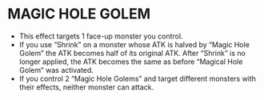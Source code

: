 # MAGIC HOLE GOLEM

*   This effect targets 1 face-up monster you control.
*   If you use “Shrink” on a monster whose ATK is halved by “Magic Hole Golem” the ATK becomes half of its original ATK. After “Shrink” is no longer applied, the ATK becomes the same as before “Magical Hole Golem” was activated.
*   If you control 2 “Magic Hole Golems” and target different monsters with their effects, neither monster can attack.
